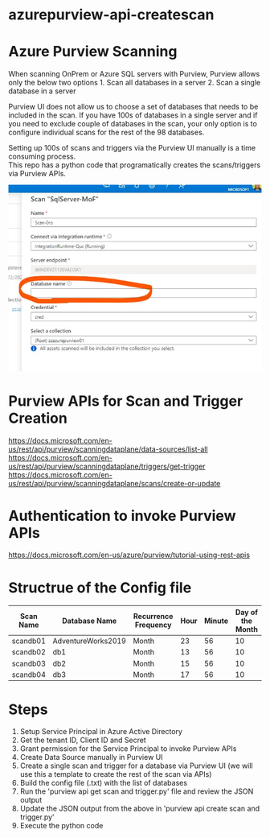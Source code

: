 # azurepurview-api-createscan

# Azure Purview Scanning

When scanning OnPrem or Azure SQL servers with Purview, Purview allows only the below two options
    1. Scan all databases in a server
    2. Scan a single database in a server

Purview UI does not allow us to choose a set of databases that needs to be included in the scan.  If you have 100s of databases in a single server and if you need to exclude couple of databases in the scan, your only option is to configure individual scans for the rest of the 98 databases.

Setting up 100s of scans and triggers via the Purview UI manually is a time consuming process.  
This repo has a python code that programatically creates the scans/triggers via Purview APIs.

![Scan Setup](screenshots/scansetupui.jpeg)


# Purview APIs for Scan and Trigger Creation
https://docs.microsoft.com/en-us/rest/api/purview/scanningdataplane/data-sources/list-all
https://docs.microsoft.com/en-us/rest/api/purview/scanningdataplane/triggers/get-trigger
https://docs.microsoft.com/en-us/rest/api/purview/scanningdataplane/scans/create-or-update


# Authentication to invoke Purview APIs
https://docs.microsoft.com/en-us/azure/purview/tutorial-using-rest-apis


# Structrue of the Config file

Scan Name|Database Name|Recurrence Frequency|Hour|Minute|Day of the Month|
--|--|--|--|--|--|
scandb01|AdventureWorks2019|Month|23|56|10
scandb02|db1|Month|13|56|10
scandb03|db2|Month|15|56|10
scandb04|db3|Month|17|56|10

# Steps
1. Setup Service Principal in Azure Active Directory
2. Get the tenant ID, Client ID and Secret
3. Grant permission for the Service Principal to invoke Purview APIs
4. Create Data Source manually in Purview UI
5. Create a single scan and trigger for a database via Purview UI (we will use this a template to create the rest of the scan via APIs)
6. Build the config file (.txt) with the list of databases
7. Run the 'purview api get scan and trigger.py' file and review the JSON output
8. Update the JSON output from the above in 'purview api create scan and trigger.py'
9. Execute the python code